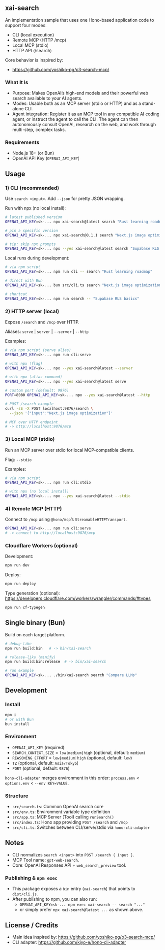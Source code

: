 ## xai-search

An implementation sample that uses one Hono-based application code to support four modes:

- CLI (local execution)
- Remote MCP (HTTP /mcp)
- Local MCP (stdio)
- HTTP API (/search)

Core behavior is inspired by:
- https://github.com/yoshiko-pg/o3-search-mcp/

### What It Is
- Purpose: Makes OpenAI’s high-end models and their powerful web search available to your AI agents.
- Modes: Usable both as an MCP server (stdio or HTTP) and as a stand-alone CLI.
- Agent integration: Register it as an MCP tool in any compatible AI coding agent, or instruct the agent to call the CLI. The agent can then autonomously consult OpenAI, research on the web, and work through multi-step, complex tasks.

### Requirements
- Node.js 18+ (or Bun)
- OpenAI API Key (`OPENAI_API_KEY`)


## Usage

### 1) CLI (recommended)
Use `search <input>`. Add `--json` for pretty JSON wrapping.

Run with npx (no local install):
```bash
# latest published version
OPENAI_API_KEY=sk-... npx xai-search@latest search "Rust learning roadmap"

# pin a specific version
OPENAI_API_KEY=sk-... npx xai-search@0.1.1 search "Next.js image optimization"

# tip: skip npx prompts
OPENAI_API_KEY=sk-... npx --yes xai-search@latest search "Supabase RLS basics"
```

Local runs during development:
```bash
# via npm script
OPENAI_API_KEY=sk-... npm run cli -- search "Rust learning roadmap"

# direct with Bun
OPENAI_API_KEY=sk-... bun src/cli.ts search "Next.js image optimization"

# shortcut
OPENAI_API_KEY=sk-... npm run search -- "Supabase RLS basics"
```


### 2) HTTP server (local)
Expose `/search` and `/mcp` over HTTP.

Aliases: `serve` | `server` | `--server` | `--http`

Examples:
```bash
# via npm script (serve alias)
OPENAI_API_KEY=sk-... npm run cli:serve

# with npx (flag)
OPENAI_API_KEY=sk-... npx --yes xai-search@latest --server

# with npx (alias command)
OPENAI_API_KEY=sk-... npx --yes xai-search@latest serve

# custom port (default: 9876)
PORT=8080 OPENAI_API_KEY=sk-... npx --yes xai-search@latest --http

# POST /search example
curl -sS -X POST localhost:9876/search \
  --json '{"input":"Next.js image optimization"}'

# MCP over HTTP endpoint
# -> http://localhost:9876/mcp
```


### 3) Local MCP (stdio)
Run an MCP server over stdio for local MCP-compatible clients.

Flag: `--stdio`

Examples:
```bash
# via npm script
OPENAI_API_KEY=sk-... npm run cli:stdio

# with npx (no local install)
OPENAI_API_KEY=sk-... npx --yes xai-search@latest --stdio
```


### 4) Remote MCP (HTTP)
Connect to `/mcp` using `@hono/mcp`’s `StreamableHTTPTransport`.

```bash
OPENAI_API_KEY=sk-... npm run cli:serve
# -> connect to http://localhost:9876/mcp
```


### Cloudflare Workers (optional)
Development:
```bash
npm run dev
```
Deploy:
```bash
npm run deploy
```
Type generation (optional): https://developers.cloudflare.com/workers/wrangler/commands/#types
```bash
npm run cf-typegen
```


## Single binary (Bun)
Build on each target platform.

```bash
# debug-like
npm run build:bin   # -> bin/xai-search

# release-like (minify)
npm run build:bin:release  # -> bin/xai-search

# run example
OPENAI_API_KEY=sk-... ./bin/xai-search search "Compare LLMs"
```

## Development

### Install
```bash
npm i
# or with Bun
bun install
```

### Environment
- `OPENAI_API_KEY` (required)
- `SEARCH_CONTEXT_SIZE` = `low|medium|high` (optional, default: `medium`)
- `REASONING_EFFORT` = `low|medium|high` (optional, default: `low`)
- `TZ` (optional, default: `Asia/Tokyo`)
- `PORT` (optional, default: `9876`)

`hono-cli-adapter` merges environment in this order: `process.env` < `options.env` < `--env KEY=VALUE`.


### Structure
- `src/search.ts`: Common OpenAI search core
- `src/env.ts`: Environment variable type definition
- `src/app.ts`: MCP Server (Tool) calling `runSearch()`
- `src/index.ts`: Hono app providing `POST /search` and `/mcp`
- `src/cli.ts`: Switches between CLI/serve/stdio via `hono-cli-adapter`

## Notes
- CLI normalizes `search <input>` into `POST /search { input }`.
- MCP Tool name: `gpt-web-search`.
- Core: OpenAI Responses API + `web_search_preview` tool.

### Publishing & `npm exec`
- This package exposes a `bin` entry (`xai-search`) that points to `dist/cli.js`.
- After publishing to npm, you can also run:
  - `OPENAI_API_KEY=sk-... npm exec xai-search -- search "..."`
  - or simply prefer `npx xai-search@latest ...` as shown above.


## License / Credits
- Main idea inspired by: https://github.com/yoshiko-pg/o3-search-mcp/
- CLI adapter: https://github.com/kiyo-e/hono-cli-adapter
